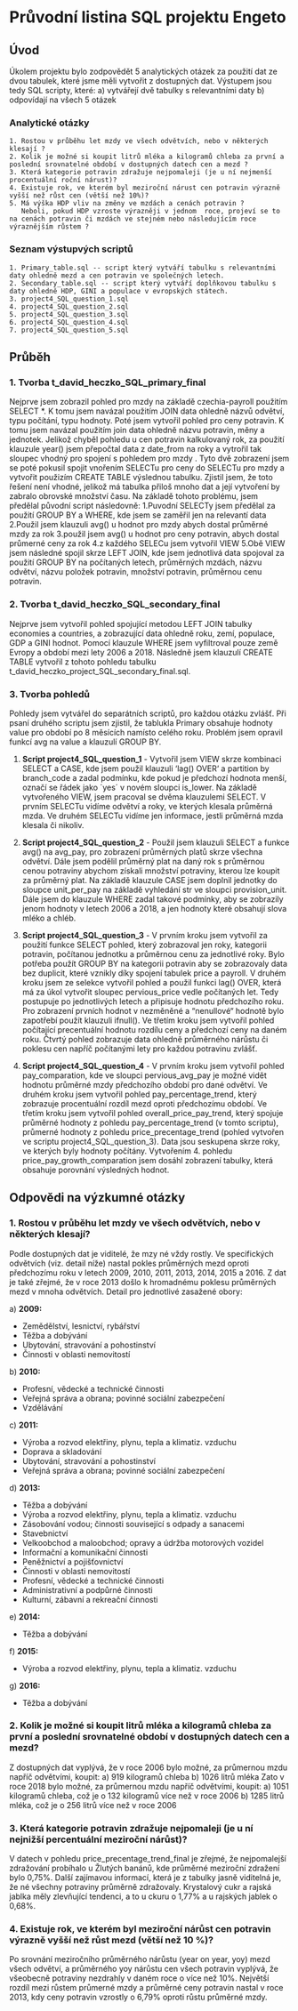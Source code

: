 # Průvodní listina SQL projektu Engeto

## Úvod
Úkolem projektu bylo zodpovědět 5 analytických otázek za použití dat ze dvou tabulek, které jsme měli vytvořit z dostupných dat.
Výstupem jsou tedy SQL scripty, které:
    a) vytvářejí dvě tabulky s relevantními daty
    b) odpovídají na všech 5 otázek

### Analytické otázky
    1. Rostou v průběhu let mzdy ve všech odvětvích, nebo v některých klesají ?
    2. Kolik je možné si koupit litrů mléka a kilogramů chleba za první a poslední srovnatelné období v dostupných datech cen a mezd ?
    3. Která kategorie potravin zdražuje nejpomaleji (je u ní nejmenší procentuální roční nárust)?
    4. Existuje rok, ve kterém byl meziroční nárust cen potravin výrazně vyšší než růst cen (větší než 10%)?
    5. Má výška HDP vliv na změny ve mzdách a cenách potravin ? 
       Neboli, pokud HDP vzroste výrazněji v jednom  roce, projeví se to na cenách potravin či mzdách ve stejném nebo následujícím roce výraznějším růstem ?


### Seznam výstupvých scriptů
    1. Primary_table.sql -- script který vytváří tabulku s relevantními daty ohledně mezd a cen potravin ve společných letech.
    2. Secondary_table.sql -- script který vytváří doplňkovou tabulku s daty ohledně HDP, GINI a populace v evropských státech.
    3. project4_SQL_question_1.sql 
    4. project4_SQL_question_2.sql 	
    5. project4_SQL_question_3.sql 
    6. project4_SQL_question_4.sql
    7. project4_SQL_question_5.sql
 
## Průběh

### 1. Tvorba t_david_heczko_SQL_primary_final
Nejprve jsem zobrazil pohled pro mzdy na základě czechia-payroll použitím SELECT *.
K tomu jsem navázal použitím JOIN data ohledně názvů odvětví, typu počítání, typu hodnoty.
Poté jsem vytvořil pohled pro ceny potravin. K tomu jsem navázal použitím join data ohledně názvu potravin, měny a jednotek.
Jelikož chyběl pohledu u cen potravin kalkulovaný rok, za použití klauzule year() jsem přepočtal data z date_from na roky a vytrořil tak sloupec vhodný pro spojení s pohledem pro mzdy .
Tyto dvě zobrazení jsem se poté pokusil spojit vnořením SELECTu pro ceny do SELECTu pro mzdy a vytvořit použizím CREATE TABLE výslednou tabulku.
Zjistil jsem, že toto řešení není vhodné, jelikož má tabulka přiloš mnoho dat a její vytvoření by zabralo obrovské množství času.
Na základě tohoto problému, jsem předělal původní script následovně:
  1.Puvodní SELECTy jsem předělal za použití GROUP BY a WHERE, kde jsem se zaměřil jen na relevantí data
  2.Použil jsem klauzuli avg() u hodnot pro mzdy abych dostal průměrné mzdy za rok
  3.použil jsem avg() u hodnot pro ceny potravin, abych dostal průmerné ceny za rok
  4.z každého SELECu jsem vytvořil VIEW
  5.Obě VIEW jsem následné spojil skrze LEFT JOIN, kde jsem jednotlivá data spojoval za použití GROUP BY na počítaných letech, průměrných mzdách, názvu odvětví, názvu položek potravin, množství potravin, průměrnou cenu potravin.

### 2. Tvorba t_david_heczko_SQL_secondary_final
Nejprve jsem vytvořil pohled spojující metodou LEFT JOIN tabulky economies a countries, a zobrazující data ohledně roku,
zemí, populace, GDP a GINI hodnot. Pomocí klauzule WHERE jsem vyfiltroval pouze země Evropy a období mezi lety 2006 a 2018.
Následně jsem klauzulí CREATE TABLE vytvořil z tohoto pohledu tabulku t_david_heczko_project_SQL_secondary_final.sql.

### 3. Tvorba pohledů
Pohledy jsem vytvářel do separátních scriptů, pro každou otázku zvlášť. Při psaní druhého scriptu jsem zjistil,
že tablukla Primary obsahuje hodnoty value pro období po 8 měsících namísto celého roku.
Problém jsem opravil funkcí avg na value a klauzulí GROUP BY.

1.	**Script project4_SQL_question_1** - 
Vytvořil jsem VIEW skrze kombinaci SELECT a CASE, kde jsem použil klauzuli ‘lag() OVER‘  a partition by branch_code a zadal podmínku, kde pokud je předchozí hodnota menší, označí se řádek jako ´yes´ v novém sloupci is_lower.
Na základě vytvořeného VIEW, jsem pracoval se dvěma klauzulemi SELECT.  V prvním SELECTu vidíme odvětví a roky, ve kterých klesala průměrná mzda. Ve druhém SELECTu vidíme jen informace, jestli průměrná mzda klesala či nikoliv.

2.	**Script project4_SQL_question_2** - 
Použil jsem klauzuli SELECT a funkce avg() na avg_pay, pro zobrazení průměrných platů skrze všechna odvětví. Dále jsem podělil průměrný plat na daný rok s průměrnou cenou potraviny abychom získali množství potraviny, kterou lze koupit za průměrný plat.
Na základě klauzule CASE jsem doplnil jednotky do sloupce unit_per_pay na základě vyhledání str ve sloupci provision_unit.
Dále jsem do klauzule WHERE zadal takové podmínky, aby se zobrazily jenom hodnoty v letech 2006 a 2018, a jen hodnoty které obsahují slova mléko a chléb.

3.	**Script project4_SQL_question_3** - 
V prvním kroku jsem vytvořil za použití funkce SELECT pohled, který zobrazoval jen roky, kategorii potravin, počítanou jednotku a průměrnou cenu za jednotlivé roky.
Bylo potřeba použít GROUP BY na kategorii potravin aby se zobrazovaly data bez duplicit, které vznikly díky spojení tabulek price a payroll.
V druhém kroku jsem ze selekce vytvořil pohled a použil funkci lag() OVER, která má za úkol vytvořit sloupec pervious_price vedle počítaných let. Tedy postupuje po jednotlivých letech a připisuje hodnotu předchozího roku. Pro zobrazení prvních hodnot v nezměněné a “nenullové“ hodnotě bylo zapotřebí použít klauzuli ifnull().
Ve třetím kroku jsem vytvořil pohled počítající precentuální hodnotu rozdílu ceny a předchozí ceny na daném roku.
Čtvrtý pohled zobrazuje data ohledně průměrného nárůstu či poklesu cen napříč počítanými lety pro každou potravinu zvlášť.

4.	**Script project4_SQL_question_4** -
V prvním kroku jsem vytvořil pohled pay_comparation, kde ve sloupci pervious_avg_pay je možné vidět hodnotu průměrné mzdy předchozího období pro dané odvětví.
Ve druhém kroku jsem vytvořil pohled pay_percentage_trend, který zobrazuje procentuální rozdíl mezd oproti předchozímu období.
Ve třetím kroku jsem vytvořil pohled overall_price_pay_trend, který spojuje průměrné hodnoty z pohledu pay_percentage_trend (v tomto scriptu),
průmerné hodnoty z pohledu price_precentage_trend (pohled vytvořen ve scriptu project4_SQL_question_3). Data jsou seskupena skrze roky, ve kterých byly hodnoty počítány.
Vytvořením 4. pohledu price_pay_growth_comparation jsem dosáhl zobrazení tabulky, která obsahuje porovnání výsledných hodnot.


## Odpovědi na výzkumné otázky
### 1. Rostou v průběhu let mzdy ve všech odvětvích, nebo v některých klesají?
Podle dostupných dat je viditelé, že mzy né vždy rostly.
Ve specifických odvětvích (viz. detail níže) nastal pokles průměrných mezd oproti předchozímu roku v letech 2009, 2010, 2011, 2013, 2014, 2015 a 2016.
Z dat je také zřejmé, že v roce 2013 došlo k hromadnému poklesu průměrných mezd v mnoha odvětvích.
Detail pro jednotlivé zasažené obory:

 a) **2009:**
 - Zemědělství, lesnictví, rybářství
 - Těžba a dobývání
 - Ubytování, stravování a pohostinství
 - Činnosti v oblasti nemovitostí
   
 b) **2010:**
- Profesní, vědecké a technické činnosti
- Veřejná správa a obrana; povinné sociální zabezpečení
- Vzdělávání
  
 c) **2011:**
- Výroba a rozvod elektřiny, plynu, tepla a klimatiz. vzduchu
- Doprava a skladování
- Ubytování, stravování a pohostinství
- Veřejná správa a obrana; povinné sociální zabezpečení
  
 d) **2013:**
- Těžba a dobývání
- Výroba a rozvod elektřiny, plynu, tepla a klimatiz. vzduchu
- Zásobování vodou; činnosti související s odpady a sanacemi
- Stavebnictví
- Velkoobchod a maloobchod; opravy a údržba motorových vozidel
- Informační a komunikační činnosti
- Peněžnictví a pojišťovnictví
- Činnosti v oblasti nemovitostí
- Profesní, vědecké a technické činnosti
- Administrativní a podpůrné činnosti
- Kulturní, zábavní a rekreační činnosti
  
 e) **2014:**
- Těžba a dobývání
  
 f) **2015:**
- Výroba a rozvod elektřiny, plynu, tepla a klimatiz. vzduchu
  
 g) **2016:**
- Těžba a dobývání

### 2. Kolik je možné si koupit litrů mléka a kilogramů chleba za první a poslední srovnatelné období v dostupných datech cen a mezd?
Z dostupných dat vyplývá, že v roce 2006 bylo možné, za průmernou mzdu napříč odvětvími, koupit:
    a) 919 kilogramů chleba
    b) 1026 litrů mléka
Zato v roce 2018 bylo možné, za průmernou mzdu napříč odvětvími, koupit:
    a) 1051 kilogramů chleba, což je o 132 kilogramů více než v roce 2006
    b) 1285 litrů mléka, což je o 256 litrů více než v roce 2006

### 3. Která kategorie potravin zdražuje nejpomaleji (je u ní nejnižší percentuální meziroční nárůst)?
V datech v pohledu price_precentage_trend_final je zřejmé, že nejpomalejší zdražování probíhalo u Žlutých banánů, kde průměrné meziroční zdražení bylo 0,75%.
Další zajímavou informací, která je z tabulky jasně viditelná je, že né všechny potraviny průměrně zdražovaly. Krystalový cukr a rajská jablka měly zlevňující tendenci, a to u ckuru o 1,77% a u rajských jablek o 0,68%.

### 4. Existuje rok, ve kterém byl meziroční nárůst cen potravin výrazně vyšší než růst mezd (větší než 10 %)?
Po srovnání meziročního průměrného nárůstu (year on year, yoy) mezd všech odvětví, a průměrného yoy nárůstu cen všech potravin vyplývá,
že všeobecně potraviny nezdrahly v daném roce o více než 10%.
Největší rozdíl mezi růstem průmerné mzdy a průměrné ceny potravin nastal v roce 2013, kdy ceny potravin vzrostly o 6,79% oproti růstu průměrné mzdy.


